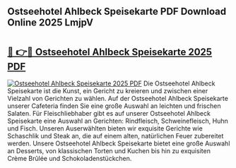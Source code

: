 ## Ostseehotel Ahlbeck Speisekarte PDF Download Online 2025 LmjpV

# <h2><a href="http://gc9eb2b.nevu.top/?p=Ostseehotel+Ahlbeck+Speisekarte">🔗 👉🔴 Ostseehotel Ahlbeck Speisekarte 2025 PDF</a></h2>

[![Ostseehotel Ahlbeck Speisekarte 2025 PDF](https://i.imgur.com/dBaPXMq.png)](http://gc9eb2b.nevu.top/?p=Ostseehotel+Ahlbeck+Speisekarte)
Die Ostseehotel Ahlbeck Speisekarte ist die Kunst, ein Gericht zu kreieren und zwischen einer Vielzahl von Gerichten zu wählen. Auf der Ostseehotel Ahlbeck Speisekarte unserer Cafeteria finden Sie eine große Auswahl an leichten und frischen Salaten. Für Fleischliebhaber gibt es auf unserer Ostseehotel Ahlbeck Speisekarte eine Auswahl an Gerichten: Rindfleisch, Schweinefleisch, Huhn und Fisch. Unseren Auserwählten bieten wir exquisite Gerichte wie Schaschlik und Steak an, die auf einem alten, natürlichen Feuer zubereitet werden. Unsere Ostseehotel Ahlbeck Speisekarte bietet eine große Auswahl an Desserts, von klassischen Torten und Kuchen bis hin zu exquisiten Crème Brûlée und Schokoladenstückchen.
